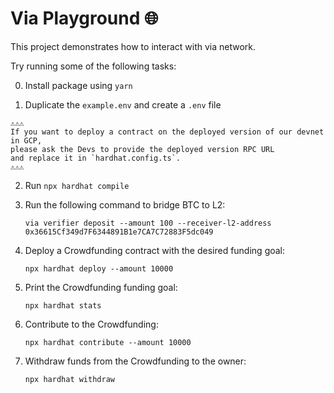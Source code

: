 # Via Playground 🌐

This project demonstrates how to interact with via network.

Try running some of the following tasks:

0. Install package using `yarn`

1. Duplicate the `example.env` and create a `.env` file  
```
⚠️⚠️⚠️
If you want to deploy a contract on the deployed version of our devnet in GCP, 
please ask the Devs to provide the deployed version RPC URL 
and replace it in `hardhat.config.ts`.
⚠️⚠️⚠️
```

2. Run `npx hardhat compile`

3. Run the following command to bridge BTC to L2:
   ```shell
   via verifier deposit --amount 100 --receiver-l2-address 0x36615Cf349d7F6344891B1e7CA7C72883F5dc049
   ```
4. Deploy a Crowdfunding contract with the desired funding goal:
   ```shell
   npx hardhat deploy --amount 10000
   ```
5. Print the Crowdfunding funding goal:
   ```shell
   npx hardhat stats
   ```
6. Contribute to the Crowdfunding:
   ```shell
   npx hardhat contribute --amount 10000
   ```
7. Withdraw funds from the Crowdfunding to the owner:
   ```shell
   npx hardhat withdraw
   ```
